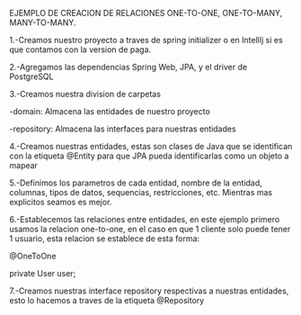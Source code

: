 EJEMPLO DE CREACION DE RELACIONES ONE-TO-ONE, ONE-TO-MANY, MANY-TO-MANY.

1.-Creamos nuestro proyecto a traves de spring initializer o en IntellIj
si es que contamos con la version de paga.

2.-Agregamos las dependencias Spring Web, JPA, y el driver de PostgreSQL

3.-Creamos nuestra division de carpetas

-domain: Almacena las entidades de nuestro proyecto

-repository: Almacena las interfaces para nuestras entidades

4.-Creamos nuestras entidades, estas son clases de Java que se identifican
con la etiqueta @Entity para que JPA pueda identificarlas como un objeto a 
mapear

5.-Definimos los parametros de cada entidad, nombre de la entidad, columnas,
tipos de datos, sequencias, restricciones, etc. Mientras mas explicitos seamos
es mejor.

6.-Establecemos las relaciones entre entidades, en este ejemplo primero usamos
la relacion one-to-one, en el caso en que 1 cliente solo puede tener 1 usuario,
 esta relacion se establece de esta forma:

@OneToOne

private User user;

7.-Creamos nuestras interface repository respectivas a nuestras entidades, esto
lo hacemos a traves de la etiqueta @Repository
